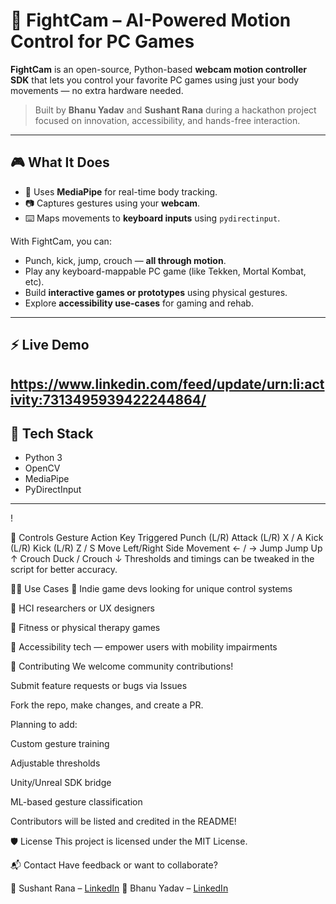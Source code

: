 # 🥊 FightCam – AI-Powered Motion Control for PC Games

**FightCam** is an open-source, Python-based **webcam motion controller SDK** that lets you control your favorite PC games using just your body movements — no extra hardware needed.

> Built by **Bhanu Yadav** and **Sushant Rana** during a hackathon project focused on innovation, accessibility, and hands-free interaction.

---

## 🎮 What It Does

- 🧠 Uses **MediaPipe** for real-time body tracking.
- 📷 Captures gestures using your **webcam**.
- ⌨️ Maps movements to **keyboard inputs** using `pydirectinput`.

With FightCam, you can:
- Punch, kick, jump, crouch — **all through motion**.
- Play any keyboard-mappable PC game (like Tekken, Mortal Kombat, etc).
- Build **interactive games or prototypes** using physical gestures.
- Explore **accessibility use-cases** for gaming and rehab.

---

## ⚡ Live Demo

https://www.linkedin.com/feed/update/urn:li:activity:7313495939422244864/
---

## 🧰 Tech Stack

- Python 3
- OpenCV
- MediaPipe
- PyDirectInput

---
!

🎯 Controls
Gesture	Action	Key Triggered
Punch (L/R)	Attack (L/R)	X / A
Kick (L/R)	Kick (L/R)	Z / S
Move Left/Right	Side Movement	← / →
Jump	Jump Up	↑
Crouch	Duck / Crouch	↓
Thresholds and timings can be tweaked in the script for better accuracy.

🧑‍💻 Use Cases
🔹 Indie game devs looking for unique control systems

🔹 HCI researchers or UX designers

🔹 Fitness or physical therapy games

🔹 Accessibility tech — empower users with mobility impairments

🤝 Contributing
We welcome community contributions!

Submit feature requests or bugs via Issues

Fork the repo, make changes, and create a PR.

Planning to add:

Custom gesture training

Adjustable thresholds

Unity/Unreal SDK bridge

ML-based gesture classification

Contributors will be listed and credited in the README!

🛡️ License
This project is licensed under the MIT License.

📬 Contact
Have feedback or want to collaborate?

📧 Sushant Rana – [LinkedIn](https://www.linkedin.com/in/sushantrana05/)
📧 Bhanu Yadav – [LinkedIn](https://www.linkedin.com/in/thisisby/)

